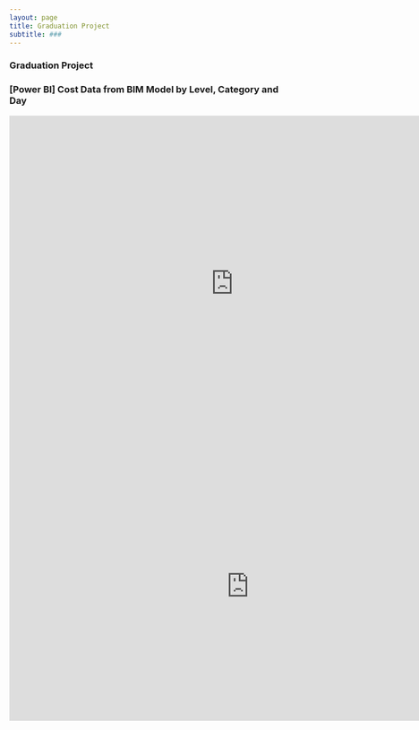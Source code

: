 ```yaml
---
layout: page
title: Graduation Project
subtitle: ###
---
```


### Graduation Project 

### [Power BI] Cost Data from BIM Model by Level, Category and Day

<iframe width="800" height="600" src="https://app.powerbi.com/view?r=eyJrIjoiMzZiZTczMDgtM2UzMS00YTM5LWE5YzYtOTVkMTMyYjhkZjE1IiwidCI6ImJkZWYyY2E4LTNkY2UtNDc5My04MzNiLTYwMTBlZjUzZWFmOSIsImMiOjl9" frameborder="0" allowFullScreen="true"></iframe>
<br>

<iframe width="855" height="481" src="https://www.youtube.com/embed/HOYLrRopwrY" frameborder="0" allow="accelerometer; autoplay; encrypted-media; gyroscope; picture-in-picture" allowfullscreen></iframe>

<br>
